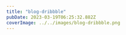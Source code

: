 ```yaml
---
title: "blog-dribbble"
pubDate: 2023-03-19T06:25:32.882Z
coverImage: ../../images/blog-dribbble.png
---
```

